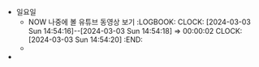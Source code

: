 - 일요일
	- NOW 나중에 볼 유튜브 동영상 보기
	  :LOGBOOK:
	  CLOCK: [2024-03-03 Sun 14:54:16]--[2024-03-03 Sun 14:54:18] =>  00:00:02
	  CLOCK: [2024-03-03 Sun 14:54:20]
	  :END:
	-
-